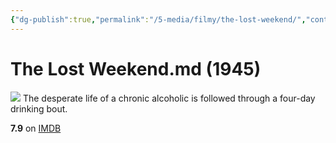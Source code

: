 ```yaml
---
{"dg-publish":true,"permalink":"/5-media/filmy/the-lost-weekend/","contentClasses":"movie","tags":["to-watch","фильм","#Drama","#Film-Noir"]}
---
```


# The Lost Weekend.md (1945)
![](https://m.media-amazon.com/images/M/MV5BMTk4NDQ0NjgyNF5BMl5BanBnXkFtZTgwMTE3NTkxMTE@._V1_SX300.jpg)
The desperate life of a chronic alcoholic is followed through a four-day drinking bout.

**7.9** on [IMDB](https://www.imdb.com/title/tt0037884)
